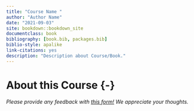 ```yaml
---
title: "Course Name "
author: "Author Name"
date: "2021-09-03"
site: bookdown::bookdown_site
documentclass: book
bibliography: [book.bib, packages.bib]
biblio-style: apalike
link-citations: yes
description: "Description about Course/Book."
---
```





# About this Course {-}
*Please provide any feedback with [this form!](https://forms.gle/hc8Xt3Y2Znjb6M4Y7) We appreciate your thoughts.*


